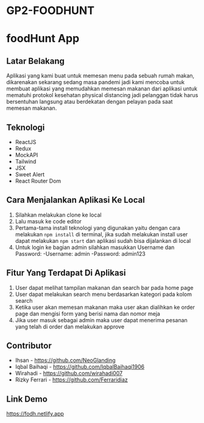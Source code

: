 # GP2-FOODHUNT

# foodHunt App

## Latar Belakang

Aplikasi yang kami buat untuk memesan menu pada sebuah rumah makan, dikarenakan sekarang sedang masa pandemi jadi kami mencoba untuk membuat aplikasi yang memudahkan memesan makanan dari aplikasi untuk mematuhi protokol kesehatan physical distancing jadi pelanggan tidak harus bersentuhan langsung atau berdekatan dengan pelayan pada saat memesan makanan.

## Teknologi

- ReactJS
- Redux
- MockAPI
- Tailwind
- JSX
- Sweet Alert
- React Router Dom

## Cara Menjalankan Aplikasi Ke Local

1. Silahkan melakukan clone ke local
2. Lalu masuk ke code editor
3. Pertama-tama install teknologi yang digunakan yaitu dengan cara melakukan `npm install` di terminal, jika sudah melakukan install user dapat melakukan `npm start` dan aplikasi sudah bisa dijalankan di local
4. Untuk login ke bagian admin silahkan masukkan Username dan Password:
   -Username: admin
   -Password: admin123

## Fitur Yang Terdapat Di Aplikasi

1. User dapat melihat tampilan makanan dan search bar pada home page
2. User dapat melakukan search menu berdasarkan kategori pada kolom search
3. Ketika user akan memesan makanan maka user akan dialihkan ke order page dan mengisi form yang berisi nama dan nomor meja
4. Jika user masuk sebagai admin maka user dapat menerima pesanan yang telah di order dan melakukan approve

## Contributor

- Ihsan - https://github.com/NeoGlanding
- Iqbal Baihaqi - https://github.com/IqbalBaihaqi1906
- Wirahadi - https://github.com/wirahadi007
- Rizky Ferrari - https://github.com/Ferraridiaz

## Link Demo

https://fodh.netlify.app